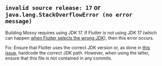 ## `invalid source release: 17` or `java.lang.StackOverflowError (no error message)`

Building Moxxy requires using JDK 17. If Flutter is not using JDK 17 (which
can happen [when Flutter selects the wrong JDK](https://github.com/flutter/flutter/issues/110807)), then
this error occurs.

Fix: Ensure that Flutter uses the correct JDK version or, as done in
[this issue](https://github.com/PapaTutuWawa/moxxy/issues/15), hardcode the correct JDK path. However,
when using the latter, ensure that this file is not contained in any commits.
